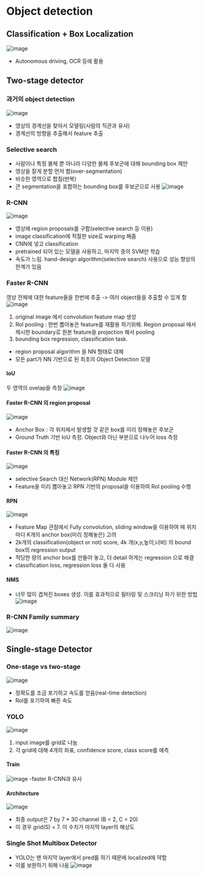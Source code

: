 # Object detection
## Classification + Box Localization
![image](https://user-images.githubusercontent.com/43736669/110581192-6512fa80-81ad-11eb-9e2c-5da825a0cc16.png)
- Autonomous driving, OCR 등에 활용

## Two-stage detector
### 과거의 object detection
![image](https://user-images.githubusercontent.com/43736669/110581259-8aa00400-81ad-11eb-9036-ac45a1e79e6a.png)
- 영상의 경계선을 찾아서 모델링(사람의 직관과 유사)
- 경계선의 방향을 추출해서 feature 추출

### Selective search
 - 사람이나 특정 물체 뿐 아니라 다양한 물체 후보군에 대해 bounding box 제안
 - 영상을 잘게 분할 먼저 함(over-segmentation)
 - 비슷한 영역으로 합침(반복)
 - 큰 segmentation을 포함하는 bounding box를 후보군으로 사용
 ![image](https://user-images.githubusercontent.com/43736669/110581565-20d42a00-81ae-11eb-9a0a-bf627b90c3d6.png)

### R-CNN
 ![image](https://user-images.githubusercontent.com/43736669/110581603-38131780-81ae-11eb-9ec6-fe8ebe9a42bf.png)
 - 영상에 region proposals를 구함(selective search 등 이용)
 - image classification에 적절한 size로 warping 해줌
 - CNN에 넣고 classification
 - pretrained 되어 있는 모델을 사용하고, 마지막 층의 SVM만 학습
 - 속도가 느림. hand-design algorithm(selective search) 사용으로 성능 향상의 한계가 있음
 
### Faster R-CNN
 영상 전체에 대한 feature들을 한번에 추출 -> 여러 object들을 추출할 수 있게 함
 ![image](https://user-images.githubusercontent.com/43736669/110581919-bff92180-81ae-11eb-99cc-15fdfc5e3667.png)
 1. original image 에서 convolution feature map 생성
 2. RoI pooling : 한번 뽑아놓은 feature를 재활용 하기위해. Region proposal 에서 제시한 boundary로 원본 feature을 projection 해서 pooling
 3. bounding box regression, classification task.
 - region proposal algorithm 을 NN 형태로 대체
 - 모든 part가 NN 기반으로 된 최초의 Object Detection 모델
 
#### IoU
 두 영역의 ovelap을 측정
 ![image](https://user-images.githubusercontent.com/43736669/110582552-b91ede80-81af-11eb-91e9-4ec84dd466a8.png)

#### Faster R-CNN 의 region proposal
![image](https://user-images.githubusercontent.com/43736669/110582628-d18ef900-81af-11eb-9fd7-cc7784ebf4ab.png)
 - Anchor Box : 각 위치에서 발생할 것 같은 box를 미리 정해놓은 후보군
 - Ground Truth 기반 IoU 측정. Object와 아닌 부분으로 나누어 loss 측정
 
 #### Faster R-CNN 의 특징
![image](https://user-images.githubusercontent.com/43736669/110582874-2fbbdc00-81b0-11eb-9db2-17315a9a4004.png)
 - selective Search 대신 Network(RPN) Module 제안
 - Feature을 미리 뽑아놓고 RPN 기반의 proposal을 이용하여 RoI pooling 수행

 #### RPN
 ![image](https://user-images.githubusercontent.com/43736669/110583025-6560c500-81b0-11eb-9ce2-028f50e9724d.png)
 - Feature Map 관점에서 Fully convolution, sliding window을 이용하여 매 위치마다 K개의 anchor box(미리 정해놓은) 고려
 - 2k개의 classification(object or not) score, 4k 개(x,y,높이,너비) 의 bound box의 regression output
 - 적당한 량의 anchor box를 만들어 놓고, 더 detail 하게는 regression 으로 해결 
 - classification loss, regression loss 둘 다 사용
 
 #### NMS
 - 너무 많이 겹쳐진 boxes 생성. 이를 효과적으로 필터링 및 스크리닝 하기 위한 방법
 ![image](https://user-images.githubusercontent.com/43736669/110583435-094a7080-81b1-11eb-8dc9-044249b25114.png)

 ### R-CNN Family summary
 ![image](https://user-images.githubusercontent.com/43736669/110583609-4a428500-81b1-11eb-9d6b-7990414b1627.png)
 
 ## Single-stage Detector
 ### One-stage vs two-stage
 ![image](https://user-images.githubusercontent.com/43736669/110583848-aa392b80-81b1-11eb-8314-299043e1b9d3.png)
 - 정확도를 조금 포기하고 속도를 얻음(real-time detection)
 - RoI를 포기하여 빠른 속도

 ### YOLO 
 ![image](https://user-images.githubusercontent.com/43736669/110583993-deace780-81b1-11eb-9292-6c6cd7137222.png)
 1) input image를 grid로 나눔
 2) 각 grid에 대해 4개의 좌표, confidence score, class score를 예측
 
 #### Train
 ![image](https://user-images.githubusercontent.com/43736669/110584129-161b9400-81b2-11eb-8f95-2439b1a11f44.png)
 -faster R-CNN과 유사
 
 #### Architecture
 ![image](https://user-images.githubusercontent.com/43736669/110584181-2895cd80-81b2-11eb-8113-79c49c8d88a8.png)
  - 최종 output은 7 by 7 * 30 channel (B = 2, C = 20)
  - 이 경우 grid(S) = 7. 이 수치가 마지막 layer의 해상도

 ### Single Shot Multibox Detector
  - YOLO는 맨 마지막 layer에서 pred를 하기 때문에 localized에 약함
  - 이를 보완하기 위해 나옴
![image](https://user-images.githubusercontent.com/43736669/110584452-9510cc80-81b2-11eb-987f-80963638e128.png)


